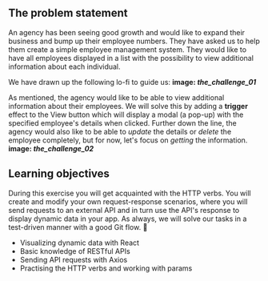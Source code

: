 ## The problem statement
An agency has been seeing good growth and would like to expand their business and bump up their employee numbers. They have asked us to help them create a simple employee management system. They would like to have all employees displayed in a list with the possibility to view additional information about each individual. 

We have drawn up the following lo-fi to guide us:
**image: *the_challenge_01***

As mentioned, the agency would like to be able to view additional information about their employees. We will solve this by adding a **trigger** effect to the View button which will display a modal (a pop-up) with the specified employee's details when clicked. 
Further down the line, the agency would also like to be able to *update* the details or *delete* the employee completely, but for now, let's focus on *getting* the information.
**image: *the_challenge_02***

## Learning objectives
During this exercise you will get acquainted with the HTTP verbs. You will create and modify your own request-response scenarios, where you will send requests to an external API and in turn use the API's response to display dynamic data in your app. 
As always, we will solve our tasks in a test-driven manner with a good Git flow. :metal:
  
- Visualizing dynamic data with React
- Basic knowledge of RESTful APIs
- Sending API requests with Axios
- Practising the HTTP verbs and working with params
